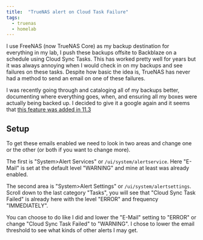 ```yaml
---
title:  "TrueNAS alert on Cloud Task Failure"
tags:
  - truenas
  - homelab
---
```

I use FreeNAS (now TrueNAS Core)  as my backup destination for everything in my lab, I push these backups offsite to Backblaze on a schedule using Cloud Sync Tasks. This has worked pretty well for years but it was always annoying when I would check in on my backups and see failures on these tasks. Despite how basic the idea is, TrueNAS has never had a method to send an email on one of these failures. 

I was recently going through and cataloging all of my backups better, documenting where everything goes, when, and ensuring all my boxes were actually being backed up. I decided to give it a google again and it seems that [this feature was added in 11.3](https://www.truenas.com/community/threads/cloud-sync-email-notification.69436/post-574147)

## Setup
To get these emails enabled we need to look in two areas and change one or the other (or both if you want to change more).

The first is "System>Alert Services" or `/ui/system/alertservice`. Here "E-Mail" is set at the default level "WARNING" and mine at least was already enabled.

The second area is "System>Alert Settings" or `/ui/system/alertsettings`. Scroll down to the last category "Tasks", you will see that "Cloud Sync Task Failed" is already here with the level "ERROR" and frequency "IMMEDIATELY". 

You can choose to do like I did and lower the "E-Mail" setting to "ERROR" or change "Cloud Sync Task Failed" to "WARNING". I chose to lower the email threshold to see what kinds of other alerts I may get.
